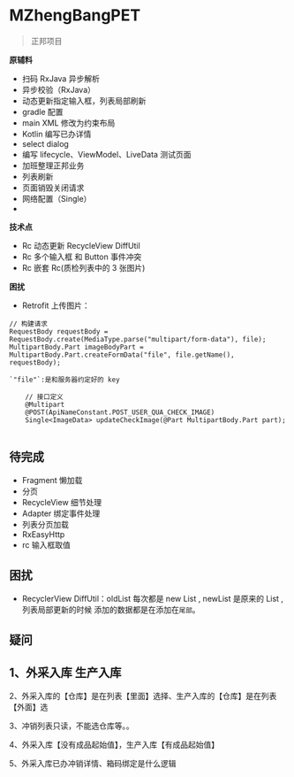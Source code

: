 # MZhengBangPET
> 正邦项目

**原辅料**

- 扫码 RxJava 异步解析
- 异步校验（RxJava）
- 动态更新指定输入框，列表局部刷新
- gradle 配置
- main XML 修改为约束布局
- Kotlin 编写已办详情
- select dialog
- 编写 lifecycle、ViewModel、LiveData 测试页面
- 加班整理正邦业务
- 列表刷新
- 页面销毁关闭请求
- 网络配置（Single）
-

**技术点**

- Rc 动态更新  RecycleView DiffUtil
- Rc 多个输入框 和 Button 事件冲突
- Rc 嵌套 Rc(质检列表中的 3 张图片)

**困扰**

- Retrofit 上传图片：
```
// 构建请求
RequestBody requestBody = RequestBody.create(MediaType.parse("multipart/form-data"), file);
MultipartBody.Part imageBodyPart = MultipartBody.Part.createFormData("file", file.getName(), requestBody);

`"file"`:是和服务器约定好的 key

    // 接口定义
    @Multipart
    @POST(ApiNameConstant.POST_USER_QUA_CHECK_IMAGE)
    Single<ImageData> updateCheckImage(@Part MultipartBody.Part part);


```


## 待完成 

- Fragment 懒加载
- 分页
- RecycleView 细节处理
- Adapter 绑定事件处理
- 列表分页加载
- RxEasyHttp
- rc 输入框取值



## 困扰

- RecyclerView DiffUtil：oldList 每次都是 new List , newList 是原来的 List ,列表局部更新的时候
添加的数据都是在添加在`尾部`。


## 疑问

## 1、外采入库 生产入库

2、外采入库的【仓库】是在列表【里面】选择、生产入库的【仓库】是在列表【外面】选

3、冲销列表只读，不能选仓库等。。

4、外采入库【没有成品起始值】，生产入库【有成品起始值】

5、外采入库已办冲销详情、箱码绑定是什么逻辑